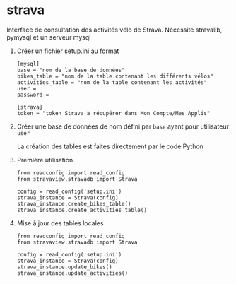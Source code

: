 # strava
Interface de consultation des activités vélo de Strava.
Nécessite stravalib, pymysql et un serveur mysql

1. Créer un fichier setup.ini au format
    ```
    [mysql]
    base = "nom de la base de données"
    bikes_table = "nom de la table contenant les différents vélos"
    activities_table = "nom de la table contenant les activités"
    user = 
    password = 

    [strava]
    token = "token Strava à récupérer dans Mon Compte/Mes Applis"
    ```

2. Créer une base de données de nom défini par ``base`` ayant pour
   utilisateur ``user``

    La création des tables est faites directement par le code Python

3. Première utilisation
    ```
    from readconfig import read_config
    from stravaview.stravadb import Strava

    config = read_config('setup.ini')
    strava_instance = Strava(config)
    strava_instance.create_bikes_table()
    strava_instance.create_activities_table()
    ```

4. Mise à jour des tables locales

    ```
    from readconfig import read_config
    from stravaview.stravadb import Strava

    config = read_config('setup.ini')
    strava_instance = Strava(config)
    strava_instance.update_bikes()
    strava_instance.update_activities()
    ```
